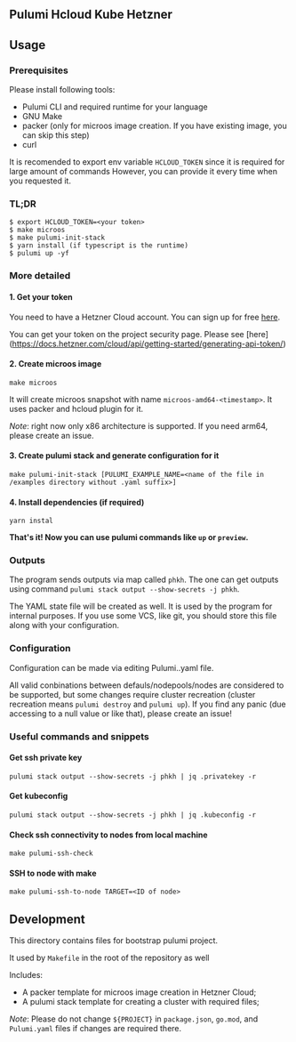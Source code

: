 ## Pulumi Hcloud Kube Hetzner

## Usage
### Prerequisites
Please install following tools:
- Pulumi CLI and required runtime for your language
- GNU Make
- packer (only for microos image creation. If you have existing image, you can skip this step)
- curl

It is recomended to export env variable `HCLOUD_TOKEN` since it is required for large amount of commands
However, you can provide it every time when you requested it.

### TL;DR
```
$ export HCLOUD_TOKEN=<your token>
$ make microos
$ make pulumi-init-stack
$ yarn install (if typescript is the runtime)
$ pulumi up -yf
```

### More detailed
#### 1. Get your token
You need to have a Hetzner Cloud account. You can sign up for free [here](https://hetzner.com/cloud/).

You can get your token on the project security page. Please see [here] (https://docs.hetzner.com/cloud/api/getting-started/generating-api-token/)

#### 2. Create microos image
```
make microos
```
It will create microos snapshot with name `microos-amd64-<timestamp>`. It uses packer and hcloud plugin for it.

*Note*: right now only x86 architecture is supported. If you need arm64, please create an issue.

#### 3. Create pulumi stack and generate configuration for it
```
make pulumi-init-stack [PULUMI_EXAMPLE_NAME=<name of the file in /examples directory without .yaml suffix>]
```
#### 4. Install dependencies (if required)
```
yarn instal
```
**That's it! Now you can use pulumi commands like `up` or `preview`.**

### Outputs
The program sends outputs via map called `phkh`. The one can get outputs using command `pulumi stack output --show-secrets -j phkh`.

The YAML state file will be created as well. It is used by the program for internal purposes. If you use some VCS, like git, you should store this file along with your configuration.

### Configuration
Configuration can be made via editing Pulumi.<stack>.yaml file.

All valid conbinations between defauls/nodepools/nodes are considered to be supported, but some changes require cluster recreation (cluster recreation means `pulumi destroy` and `pulumi up`).
If you find any panic (due accessing to a null value or like that), please create an issue!

### Useful commands and snippets
#### Get ssh private key
```
pulumi stack output --show-secrets -j phkh | jq .privatekey -r
```
#### Get kubeconfig
```
pulumi stack output --show-secrets -j phkh | jq .kubeconfig -r
```
#### Check ssh connectivity to nodes from local machine
```
make pulumi-ssh-check
```
#### SSH to node with make
```
make pulumi-ssh-to-node TARGET=<ID of node>
```


## Development
This directory contains files for bootstrap pulumi project.

It used by `Makefile` in the root of the repository as well

Includes:
- A packer template for microos image creation in Hetzner Cloud;
- A pulumi stack template for creating a cluster with required files;

*Note*: Please do not change `${PROJECT}` in `package.json`, `go.mod`, and `Pulumi.yaml` files if changes are required there.
